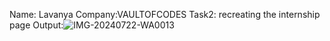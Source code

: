 Name: Lavanya
Company:VAULTOFCODES
Task2: recreating the internship page
Output:![IMG-20240722-WA0013](https://github.com/user-attachments/assets/c6bfaae3-9aa0-4786-bc0e-e8af30c8d4f0)
